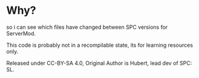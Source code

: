 # Why?
so i can see which files have changed between SPC versions for ServerMod.

This code is probably not in a recompilable state, its for learning resources only. 

Released under CC-BY-SA 4.0, Original Author is Hubert, lead dev of SPC: SL.
